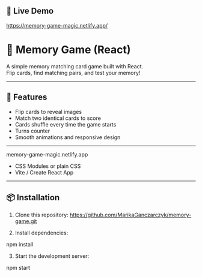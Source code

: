 ## 🔗 Live Demo

https://memory-game-magic.netlify.app/



# 🧠 Memory Game (React)

A simple memory matching card game built with React.  
Flip cards, find matching pairs, and test your memory!

---

## 🚀 Features

- Flip cards to reveal images
- Match two identical cards to score
- Cards shuffle every time the game starts
- Turns counter
- Smooth animations and responsive design

---
memory-game-magic.netlify.app
- CSS Modules or plain CSS
- Vite / Create React App 

---

## 📦 Installation

1. Clone this repository:
https://github.com/MarikaGanczarczyk/memory-game.git

2. Install dependencies:

npm install

3. Start the development server:

npm start


